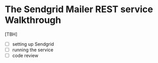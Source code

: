 # The Sendgrid Mailer REST service Walkthrough

[TBH]

* [ ] setting up Sendgrid
* [ ] running the service
* [ ] code review